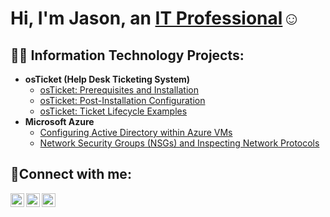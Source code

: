 <h1>Hi, I'm Jason, an <a href="https://linkedin.com/in/Josh">IT Professional</a>☺</h1>

<h2>👨‍💻 Information Technology Projects:</h2>

- <b>osTicket (Help Desk Ticketing System)</b>
  - [osTicket: Prerequisites and Installation](https://github.com/jasondavemartin/osticket-prereqs)
  - [osTicket: Post-Installation Configuration](https://github.com/jasondavemartin/post-install-config)
  - [osTicket: Ticket Lifecycle Examples](https://github.com/jasondavemartin/ticket-lifecycle)
- <b>Microsoft Azure</b>
  - [Configuring Active Directory within Azure VMs](https://github.com/jasondavemartin/configure-ad)
  - [Network Security Groups (NSGs) and Inspecting Network Protocols](https://github.com/jasondavemartin/azure-network-protocols)

<h2>🤳Connect with me:</h2>

[<img align="left" alt="Josh | Twitter" width="22px" src="https://cdn.jsdelivr.net/npm/simple-icons@v3/icons/twitter.svg" />][twitter]
[<img align="left" alt="Josh | LinkedIn" width="22px" src="https://cdn.jsdelivr.net/npm/simple-icons@v3/icons/linkedin.svg" />][linkedin]
[<img align="left" alt="Josh | Instagram" width="22px" src="https://cdn.jsdelivr.net/npm/simple-icons@v3/icons/instagram.svg" />][instagram]

[twitter]: https://twitter.com/Josh
[instagram]: https://www.instagram.com/Josh
[linkedin]: https://linkedin.com/in/Josh
